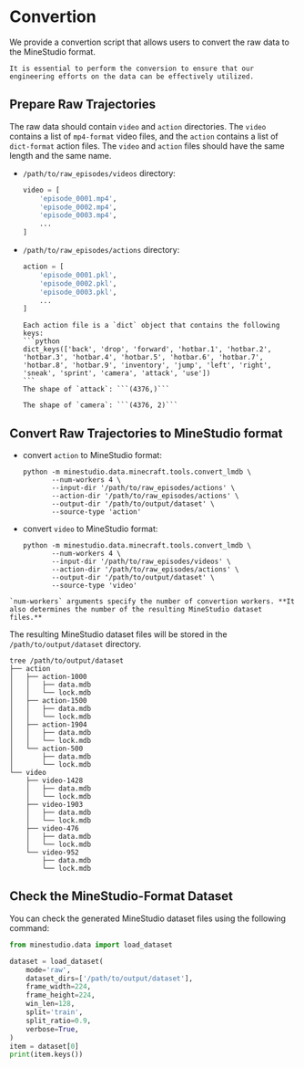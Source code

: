 <!--
 * @Date: 2024-12-12 09:18:35
 * @LastEditors: caishaofei caishaofei@stu.pku.edu.cn
 * @LastEditTime: 2024-12-30 16:06:47
 * @FilePath: /MineStudio/docs/source/data/convertion.md
-->

# Convertion

We provide a convertion script that allows users to convert the raw data to the MineStudio format. 

```{warning}
It is essential to perform the conversion to ensure that our engineering efforts on the data can be effectively utilized. 
```

## Prepare Raw Trajectories

The raw data should contain `video` and `action` directories. The `video` contains a list of `mp4-format` video files, and the `action` contains a list of `dict-format` action files. The `video` and `action` files should have the same length and the same name. 

- `/path/to/raw_episodes/videos` directory:
    ```python
    video = [
        'episode_0001.mp4',
        'episode_0002.mp4',
        'episode_0003.mp4',
        ...
    ]
    ```

- `/path/to/raw_episodes/actions` directory:
    ```python
    action = [
        'episode_0001.pkl',
        'episode_0002.pkl',
        'episode_0003.pkl',
        ...
    ]
    ```

    ````{note}
    Each action file is a `dict` object that contains the following keys:
    ```python
    dict_keys(['back', 'drop', 'forward', 'hotbar.1', 'hotbar.2', 'hotbar.3', 'hotbar.4', 'hotbar.5', 'hotbar.6', 'hotbar.7', 'hotbar.8', 'hotbar.9', 'inventory', 'jump', 'left', 'right', 'sneak', 'sprint', 'camera', 'attack', 'use'])
    ```
    The shape of `attack`: ```(4376,)```

    The shape of `camera`: ```(4376, 2)```
    ````

## Convert Raw Trajectories to MineStudio format

- convert `action` to MineStudio format:
    ```console
    python -m minestudio.data.minecraft.tools.convert_lmdb \
           --num-workers 4 \
           --input-dir '/path/to/raw_episodes/actions' \
           --action-dir '/path/to/raw_episodes/actions' \
           --output-dir '/path/to/output/dataset' \
           --source-type 'action'
    ```

- convert `video` to MineStudio format:
    ```console
    python -m minestudio.data.minecraft.tools.convert_lmdb \
           --num-workers 4 \
           --input-dir '/path/to/raw_episodes/videos' \
           --action-dir '/path/to/raw_episodes/actions' \
           --output-dir '/path/to/output/dataset' \
           --source-type 'video'
    ```

```{note}
`num-workers` arguments specify the number of convertion workers. **It also determines the number of the resulting MineStudio dataset files.** 
```
The resulting MineStudio dataset files will be stored in the `/path/to/output/dataset` directory.
```console
tree /path/to/output/dataset
├── action
│   ├── action-1000 
│   │   ├── data.mdb
│   │   └── lock.mdb
│   ├── action-1500
│   │   ├── data.mdb
│   │   └── lock.mdb
│   ├── action-1904
│   │   ├── data.mdb
│   │   └── lock.mdb
│   └── action-500
│       ├── data.mdb
│       └── lock.mdb
└── video
    ├── video-1428  
    │   ├── data.mdb
    │   └── lock.mdb
    ├── video-1903
    │   ├── data.mdb
    │   └── lock.mdb
    ├── video-476
    │   ├── data.mdb
    │   └── lock.mdb
    └── video-952
        ├── data.mdb
        └── lock.mdb
```

## Check the MineStudio-Format Dataset

You can check the generated MineStudio dataset files using the following command:
```python
from minestudio.data import load_dataset

dataset = load_dataset(
    mode='raw', 
    dataset_dirs=['/path/to/output/dataset'], 
    frame_width=224, 
    frame_height=224,
    win_len=128, 
    split='train', 
    split_ratio=0.9, 
    verbose=True,
)
item = dataset[0]
print(item.keys())
```